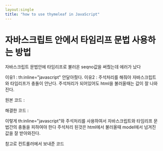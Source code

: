 ```yaml
---
layout:single
title: "how to use thymeleaf in JavaScript"
---
```


# 자바스크립트 안에서 타임리프 문법 사용하는 방법

자바스크립트 문법안에 타임리프로 불러온 seqno값을 써줬는데 에러가 났다

이유1 : th:inline="javascript" 안달아줬다.
이유2 : 주석처리를 해줘야 자바스크립트와 타임리프가 충돌이 안난다. 주석처리가 되어있어도 html을 불러올때는 값이 잘 나와진다.

원본 코드 : 
<script>
  var seqno = [[${seqno.toString()}]];
  var url = '/kids/reservationModify?seqno=' +seqno;
</script>


해결한 코드 :
<script th:inline="javascript">
  var seqno = /*[[${seqno.toString()}]]*/ '';
  var url = '/kids/reservationModify?seqno=' +seqno;
</script>

이렇게 th:inline="javascript"와 주석처리를 사용하여서 자바스크립트와 타임리프 문법간의 충돌을 피하여야 한다
주석처리 된것은 html에서 불러올때 model에서 넘겨진 값을 잘 받아와진다.


참고로 컨트롤러에서 보내준 코드
